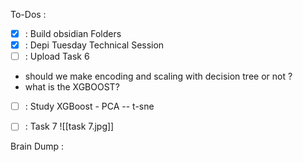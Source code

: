 To-Dos :
- [x] : Build obsidian Folders
- [x] : Depi Tuesday Technical Session 
- [ ] : Upload Task 6 
- should we make encoding and scaling with decision tree or not ?
- what is the XGBOOST?
- [ ] :  Study XGBoost  - PCA -- t-sne
- [ ] :  Task 7 ![[task 7.jpg]]


Brain Dump :

